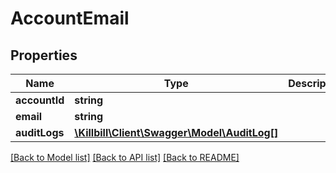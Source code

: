 # AccountEmail

## Properties
Name | Type | Description | Notes
------------ | ------------- | ------------- | -------------
**accountId** | **string** |  | [optional] 
**email** | **string** |  | 
**auditLogs** | [**\Killbill\Client\Swagger\Model\AuditLog[]**](AuditLog.md) |  | [optional] 

[[Back to Model list]](../../README.md#documentation-for-models) [[Back to API list]](../../README.md#documentation-for-api-endpoints) [[Back to README]](../../README.md)

